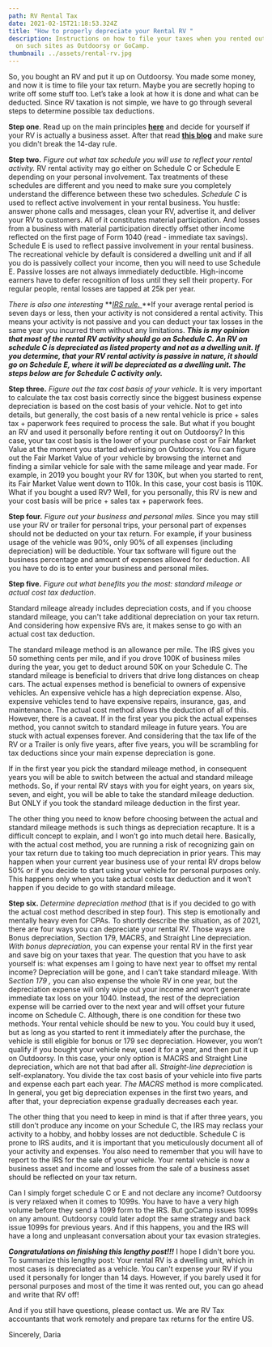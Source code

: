 ```yaml
---
path: RV Rental Tax
date: 2021-02-15T21:18:53.324Z
title: "How to properly depreciate your Rental RV "
description: Instructions on how to file your taxes when you rented out your RV
  on such sites as Outdoorsy or GoCamp.
thumbnail: ../assets/rental-rv.jpg
---
```

So, you bought an RV and put it up on Outdoorsy. You made some money, and now it is time to file your tax return. Maybe you are secretly hoping to write off some stuff too. Let’s take a look at how it is done and what can be deducted. Since RV taxation is not simple, we have to go through several steps to determine possible tax deductions.

**Step one**. Read up on the main principles **[here](https://rvtaxgroup.com/blog/can-i-write-off-my-rv/)** and decide for yourself if your RV is actually a business asset. After that read **[this blog](https://rvtaxgroup.com/blog/is-my-rv-a-dwelling-unit-or-a-listed-property-its-both/)** and make sure you didn't break the 14-day rule.

**Step two.** *Figure out what tax schedule you will use to reflect your rental activity.* RV rental activity may go either on Schedule C or Schedule E depending on your personal involvement. Tax treatments of these schedules are different and you need to make sure you completely understand the difference between these two schedules.
*Schedule C* is used to reflect active involvement in your rental business. You hustle: answer phone calls and messages, clean your RV, advertise it, and deliver your RV to customers. All of it constitutes material participation. And losses from a business with material participation directly offset other income reflected on the first page of Form 1040 (read - immediate tax savings). 
Schedule E is used to reflect passive involvement in your rental business. The recreational vehicle by default is considered a dwelling unit and if all you do is passively collect your income, then you will need to use Schedule E. Passive losses are not always immediately deductible. High-income earners have to defer recognition of loss until they sell their property. For regular people, rental losses are tapped at 25k per year. 


*There is also one interesting* **[*IRS rule.* ](https://www.law.cornell.edu/cfr/text/26/1.469-1T)**If your average rental period is seven days or less, then your activity is not considered a rental activity. This means your activity is not passive and you can deduct your tax losses in the same year you incurred them without any limitations. ***This is my opinion that most of the rental RV activity should go on Schedule C. An RV on schedule C is depreciated as listed property and not as a dwelling unit. If you determine, that your RV rental activity is passive in nature, it should go on Schedule E, where it will be depreciated as a dwelling unit. The steps below are for Schedule C activity only.*** 

**Step three.** *Figure out the tax cost basis of your vehicle.* It is very important to calculate the tax cost basis correctly since the biggest business expense depreciation is based on the cost basis of your vehicle. Not to get into details, but generally, the cost basis of a new rental vehicle is price + sales tax + paperwork fees required to process the sale. 
But what if you bought an RV and used it personally before renting it out on Outdoorsy? In this case, your tax cost basis is the lower of your purchase cost or Fair Market Value at the moment you started advertising on Outdoorsy. You can figure out the Fair Market Value of your vehicle by browsing the internet and finding a similar vehicle for sale with the same mileage and year made. 
For example, in 2019 you bought your RV for 130K, but when you started to rent, its Fair Market Value went down to 110k. In this case, your cost basis is 110K. What if you bought a used RV? Well, for you personally, this RV is new and your cost basis will be price + sales tax + paperwork fees.

**Step four.** *Figure out your business and personal miles.* Since you may still use your RV or trailer for personal trips, your personal part of expenses should not be deducted on your tax return. 
For example, if your business usage of the vehicle was 90%, only 90% of all expenses (including depreciation) will be deductible. Your tax software will figure out the business percentage and amount of expenses allowed for deduction. All you have to do is to enter your business and personal miles. 


**Step five.** *Figure out what benefits you the most: standard mileage or actual cost tax deduction*. 

Standard mileage already includes depreciation costs, and if you choose standard mileage, you can't take additional depreciation on your tax return. And considering how expensive RVs are, it makes sense to go with an actual cost tax deduction. 

The standard mileage method is an allowance per mile. The IRS gives you 50 something cents per mile, and if you drove 100K of business miles during the year, you get to deduct around 50K on your Schedule C. The standard mileage is beneficial to drivers that drive long distances on cheap cars. 
The actual expenses method is beneficial to owners of expensive vehicles. An expensive vehicle has a high depreciation expense. Also, expensive vehicles tend to have expensive repairs, insurance, gas, and maintenance. The actual cost method allows the deduction of all of this. 
However, there is a caveat. If in the first year you pick the actual expenses method, you cannot switch to standard mileage in future years. You are stuck with actual expenses forever. And considering that the tax life of the RV or a Trailer is only five years, after five years, you will be scrambling for tax deductions since your main expense depreciation is gone. 


If in the first year you pick the standard mileage method, in consequent years you will be able to switch between the actual and standard mileage methods. So, if your rental RV stays with you for eight years, on years six, seven, and eight, you will be able to take the standard mileage deduction. But ONLY if you took the standard mileage deduction in the first year.

The other thing you need to know before choosing between the actual and standard mileage methods is such things as depreciation recapture. It is a difficult concept to explain, and I won’t go into much detail here. Basically, with the actual cost method, you are running a risk of recognizing gain on your tax return due to taking too much depreciation in prior years. This may happen when your current year business use of your rental RV drops below 50% or if you decide to start using your vehicle for personal purposes only. This happens only when you take actual costs tax deduction and it won’t happen if you decide to go with standard mileage.

**Step six.** *Determine depreciation method* (that is if you decided to go with the actual cost method described in step four). This step is emotionally and mentally heavy even for CPAs. To shortly describe the situation, as of 2021, there are four ways you can depreciate your rental RV. Those ways are Bonus depreciation, Section 179, MACRS, and Straight Line depreciation. 
*With bonus depreciation*, you can expense your rental RV in the first year and save big on your taxes that year. The question that you have to ask yourself is: what expenses am I going to have next year to offset my rental income? Depreciation will be gone, and I can’t take standard mileage. 
With S*ection 179 ,* you can also expense the whole RV in one year, but the depreciation expense will only wipe out your income and won’t generate immediate tax loss on your 1040. Instead, the rest of the depreciation expense will be carried over to the next year and will offset your future income on Schedule C. Although, there is one condition for these two methods. Your rental vehicle should be new to you. You could buy it used, but as long as you started to rent it immediately after the purchase, the vehicle is still eligible for bonus or 179 sec depreciation. However, you won’t qualify if you bought your vehicle new, used it for a year, and then put it up on Outdoorsy. 
In this case, your only option is MACRS and Straight Line depreciation, which are not that bad after all. *Straight-line depreciation* is self-explanatory. You divide the tax cost basis of your vehicle into five parts and expense each part each year. *The MACRS* method is more complicated. In general, you get big depreciation expenses in the first two years, and after that, your depreciation expense gradually decreases each year. 


The other thing that you need to keep in mind is that if after three years, you still don’t produce any income on your Schedule C, the IRS may reclass your activity to a hobby, and hobby losses are not deductible. Schedule C is prone to IRS audits, and it is important that you meticulously document all of your activity and expenses. You also need to remember that you will have to report to the IRS for the sale of your vehicle. Your rental vehicle is now a business asset and income and losses from the sale of a business asset should be reflected on your tax return.


Can I simply forget schedule C or E and not declare any income? Outdoorsy is very relaxed when it comes to 1099s. You have to have a very high volume before they send a 1099 form to the IRS. But goCamp issues 1099s on any amount. Outdoorsy could later adopt the same strategy and back issue 1099s for previous years. And if this happens, you and the IRS will have a long and unpleasant conversation about your tax evasion strategies.

***Congratulations on finishing this lengthy post!!!*** I hope I didn't bore you. To summarize this lengthy post: Your rental RV is a dwelling unit, which in most cases is depreciated as a vehicle. You can't expense your RV if you used it personally for longer than 14 days. However, if you barely used it for personal purposes and most of the time it was rented out, you can go ahead and write that RV off!

 And if you still have questions, please contact us. We are RV Tax accountants that work remotely and prepare tax returns for the entire US. 

Sincerely,
Daria